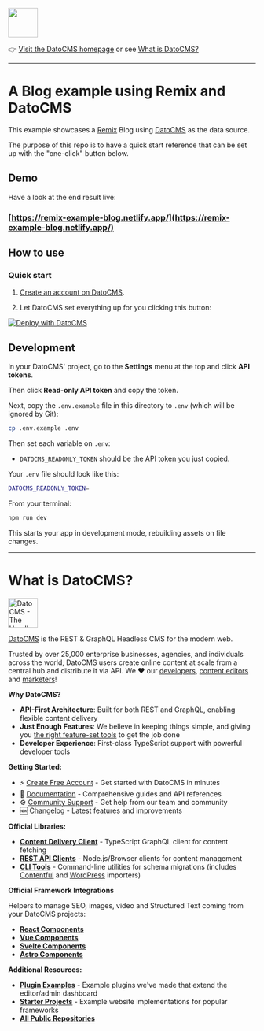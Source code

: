 <!--datocms-autoinclude-header start-->

<a href="https://www.datocms.com/"><img src="https://www.datocms.com/images/full_logo.svg" height="60"></a>

👉 [Visit the DatoCMS homepage](https://www.datocms.com) or see [What is DatoCMS?](#what-is-datocms)

---

<!--datocms-autoinclude-header end-->

# A Blog example using Remix and DatoCMS

This example showcases a [Remix](https://remix.run/docs) Blog using [DatoCMS](https://www.datocms.com/) as the data source.

The purpose of this repo is to have a quick start reference that can be set up with the "one-click" button below.

## Demo

Have a look at the end result live:

### [https://remix-example-blog.netlify.app/](https://remix-example-blog.netlify.app/)

## How to use

### Quick start

1. [Create an account on DatoCMS](https://datocms.com).

2. Let DatoCMS set everything up for you clicking this button:

[![Deploy with DatoCMS](https://dashboard.datocms.com/deploy/button.svg)](https://dashboard.datocms.com/deploy?repo=datocms/remix-example:main)

## Development

In your DatoCMS' project, go to the **Settings** menu at the top and click **API tokens**.

Then click **Read-only API token** and copy the token.

Next, copy the `.env.example` file in this directory to `.env` (which will be ignored by Git):

```bash
cp .env.example .env
```

Then set each variable on `.env`:

- `DATOCMS_READONLY_TOKEN` should be the API token you just copied.

Your `.env` file should look like this:

```bash
DATOCMS_READONLY_TOKEN=
```

From your terminal:

```sh
npm run dev
```

This starts your app in development mode, rebuilding assets on file changes.

<!--datocms-autoinclude-footer start-->

---

# What is DatoCMS?

<a href="https://www.datocms.com/"><img src="https://www.datocms.com/images/full_logo.svg" height="60" alt="DatoCMS - The Headless CMS for the Modern Web"></a>

[DatoCMS](https://www.datocms.com/) is the REST & GraphQL Headless CMS for the modern web.

Trusted by over 25,000 enterprise businesses, agencies, and individuals across the world, DatoCMS users create online content at scale from a central hub and distribute it via API. We ❤️ our [developers](https://www.datocms.com/team/best-cms-for-developers), [content editors](https://www.datocms.com/team/content-creators) and [marketers](https://www.datocms.com/team/cms-digital-marketing)!

**Why DatoCMS?**

- **API-First Architecture**: Built for both REST and GraphQL, enabling flexible content delivery
- **Just Enough Features**: We believe in keeping things simple, and giving you [the right feature-set tools](https://www.datocms.com/features) to get the job done
- **Developer Experience**: First-class TypeScript support with powerful developer tools

**Getting Started:**

- ⚡️ [Create Free Account](https://dashboard.datocms.com/signup) - Get started with DatoCMS in minutes
- 🔖 [Documentation](https://www.datocms.com/docs) - Comprehensive guides and API references
- ⚙️ [Community Support](https://community.datocms.com/) - Get help from our team and community
- 🆕 [Changelog](https://www.datocms.com/product-updates) - Latest features and improvements

**Official Libraries:**

- [**Content Delivery Client**](https://github.com/datocms/cda-client) - TypeScript GraphQL client for content fetching
- [**REST API Clients**](https://github.com/datocms/js-rest-api-clients) - Node.js/Browser clients for content management
- [**CLI Tools**](https://github.com/datocms/cli) - Command-line utilities for schema migrations (includes [Contentful](https://github.com/datocms/cli/tree/main/packages/cli-plugin-contentful) and [WordPress](https://github.com/datocms/cli/tree/main/packages/cli-plugin-wordpress) importers)

**Official Framework Integrations**

Helpers to manage SEO, images, video and Structured Text coming from your DatoCMS projects:

- [**React Components**](https://github.com/datocms/react-datocms)
- [**Vue Components**](https://github.com/datocms/vue-datocms)
- [**Svelte Components**](https://github.com/datocms/datocms-svelte)
- [**Astro Components**](https://github.com/datocms/astro-datocms)

**Additional Resources:**

- [**Plugin Examples**](https://github.com/datocms/plugins) - Example plugins we've made that extend the editor/admin dashboard
- [**Starter Projects**](https://www.datocms.com/marketplace/starters) - Example website implementations for popular frameworks
- [**All Public Repositories**](https://github.com/orgs/datocms/repositories?q=&type=public&language=&sort=stargazers)

<!--datocms-autoinclude-footer end-->
